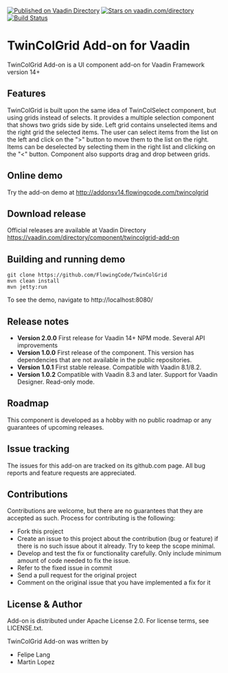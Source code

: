 [![Published on Vaadin Directory](https://img.shields.io/badge/Vaadin%20Directory-published-00b4f0.svg)](https://vaadin.com/directory/component/twincolgrid-add-on)
[![Stars on vaadin.com/directory](https://img.shields.io/vaadin-directory/star/twincolgrid-add-on.svg)](https://vaadin.com/directory/component/twincolgrid-add-on)
[![Build Status](https://jenkins.flowingcode.com/job/TwinColGrid-14-addon/badge/icon)](https://jenkins.flowingcode.com/job/TwinColGrid-14-addon)

# TwinColGrid Add-on for Vaadin

TwinColGrid Add-on is a UI component add-on for Vaadin Framework version 14+

## Features

TwinColGrid is built upon the same idea of TwinColSelect component, but using grids instead of selects. 
It provides a multiple selection component that shows two grids side by side. Left grid contains unselected items and the right grid the selected items.
The user can select items from the list on the left and click on the ">" button to move them to the list on the right. 
Items can be deselected by selecting them in the right list and clicking on the "<" button.
Component also supports drag and drop between grids.

## Online demo

Try the add-on demo at http://addonsv14.flowingcode.com/twincolgrid

## Download release

Official releases are available at Vaadin Directory https://vaadin.com/directory/component/twincolgrid-add-on 

## Building and running demo
```
git clone https://github.com/FlowingCode/TwinColGrid
mvn clean install
mvn jetty:run
```

To see the demo, navigate to http://localhost:8080/

## Release notes

- **Version 2.0.0** First release for Vaadin 14+ NPM mode. Several API improvements
- **Version 1.0.0** First release of the component. This version has dependencies that are not available in the public repositories.
- **Version 1.0.1** First stable release. Compatible with Vaadin 8.1/8.2.
- **Version 1.0.2** Compatible with Vaadin 8.3 and later. Support for Vaadin Designer. Read-only mode.

## Roadmap

This component is developed as a hobby with no public roadmap or any guarantees of upcoming releases. 

## Issue tracking

The issues for this add-on are tracked on its github.com page. All bug reports and feature requests are appreciated. 

## Contributions

Contributions are welcome, but there are no guarantees that they are accepted as such. Process for contributing is the following:
- Fork this project
- Create an issue to this project about the contribution (bug or feature) if there is no such issue about it already. Try to keep the scope minimal.
- Develop and test the fix or functionality carefully. Only include minimum amount of code needed to fix the issue.
- Refer to the fixed issue in commit
- Send a pull request for the original project
- Comment on the original issue that you have implemented a fix for it

## License & Author

Add-on is distributed under Apache License 2.0. For license terms, see LICENSE.txt.

TwinColGrid Add-on was written by 
- Felipe Lang
- Martin Lopez




